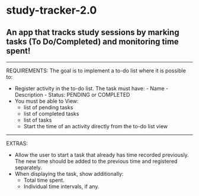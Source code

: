 # study-tracker-2.0
## An app that tracks study sessions by marking tasks (To Do/Completed) and monitoring time spent!

-------------

REQUIREMENTS: 
The goal is to implement a to-do list where it is possible to:
- Register activity in the to-do list.
    The task must have:
      - Name
      - Description
      - Status: PENDING or COMPLETED
- You must be able to View:
  - list of pending tasks
  - list of completed tasks
  - list of tasks
  - Start the time of an activity directly from the to-do list view
 
------------

EXTRAS:
- Allow the user to start a task that already has time recorded previously.
    The new time should be added to the previous time and registered separately.
- When displaying the task, show additionally:
  - Total time spent.
  - Individual time intervals, if any.
